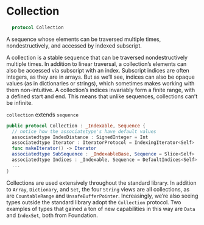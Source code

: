 # Collection

```swift
  protocol Collection
```

A sequence whose elements can be traversed multiple times, nondestructively,
and accessed by indexed subscript.

A collection is a stable sequence that can be traversed nondestructively
multiple times. In addition to linear traversal, a collection’s elements can
also be accessed via subscript with an index. Subscript indices are often
integers, as they are in arrays. But as we’ll see, indices can also be opaque
values (as in dictionaries or strings), which sometimes makes working with them
non-intuitive. A collection’s indices invariably form a finite range, with a
defined start and end. This means that unlike sequences, collections can’t be
infinite.

`collection` extends `sequence`

```swift
public protocol Collection : _Indexable, Sequence {
  // notice how the associatetype's have default values
  associatedtype IndexDistance : SignedInteger = Int
  associatedtype Iterator : IteratorProtocol = IndexingIterator<Self>
  func makeIterator() -> Iterator
  associatedtype SubSequence : _IndexableBase, Sequence = Slice<Self>
  associatedtype Indices : _Indexable, Sequence = DefaultIndices<Self>
  ...
}
```

Collections are used extensively throughout the standard library. In addition to
`Array`, `Dictionary`, and `Set`, the four `String` views are all collections, as are
`CountableRange` and `UnsafeBufferPointer`. Increasingly, we’re also seeing types
outside the standard library adopt the `Collection` protocol. Two examples of
types that gained a ton of new capabilities in this way are `Data` and `IndexSet`,
both from Foundation.
